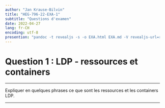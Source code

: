 ```yaml
---
author: "Jan Krause-Bilvin"
title: "HEG-796-22-EXA-1"
subtitle: "Questions d'examen"
date: 2022-04-27
lang: fr-CH
encoding: utf-8
presention: "pandoc -t revealjs -s -o EXA.html EXA.md -V revealjs-url=reveal.js -V theme=white --katex; pandoc -t html5 -o 030-tp.pdf 030-tp.md"
---
```


# Question 1 : LDP - ressources et containers

---

Expliquer en quelques phrases ce que sont les ressources et les containers LDP.

---
